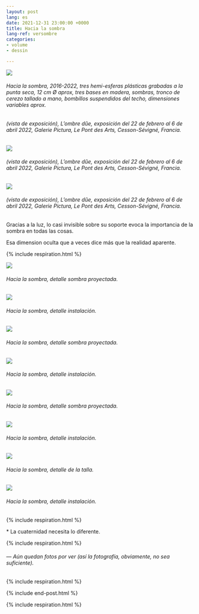 ```yaml
---
layout: post
lang: es
date: 2021-12-31 23:00:00 +0000
title: Hacia la sombra
lang-ref: versombre
categories:
- volume
- dessin

---
```

![](/imgs/vers-l-ombre-emsemble-2016-2022-3-up.jpg)

###### _Hacia la sombra_, 2016-2022, tres hemi-esferas plásticas grabadas a la punta seca, 12 cm Ø aprox, tres bases en madera, sombras, tronco de cerezo tallado a mano, bombillos suspendidos del techo, dimensiones variables aprox.

###### (vista de exposición), _L’ombre dûe_, exposición del 22 de febrero al 6 de abril 2022, Galerie Pictura, Le Pont des Arts, Cesson-Sévigné, Francia.

![](/imgs/vers-l-ombre-emsemble-2016-2022-4-up.jpg)

###### (vista de exposición), _L’ombre dûe_, exposición del 22 de febrero al 6 de abril 2022, Galerie Pictura, Le Pont des Arts, Cesson-Sévigné, Francia.

![](/imgs/vers-l-ombre-emsemble-2016-2022-8-up.jpg)

###### (vista de exposición), _L’ombre dûe_, exposición del 22 de febrero al 6 de abril 2022, Galerie Pictura, Le Pont des Arts, Cesson-Sévigné, Francia.

Gracias a la luz, lo casi invisible sobre su soporte evoca la importancia de la sombra en todas las cosas.

Esa dimension oculta que a veces dice más que la realidad aparente.

{% include respiration.html %}

![](/imgs/vers-l-ombre-l-2016-2022-2-up.jpg)

###### _Hacia la sombra_, detalle sombra proyectada.

![](/imgs/vers-l-ombre-l-2016-2022-3-up.jpg)

###### _Hacia la sombra_, detalle instalación.

![](/imgs/vers-l-ombre-m-2016-2022-2-up.jpg)

###### _Hacia la sombra_, detalle sombra proyectada.

![](/imgs/vers-l-ombre-m-2016-2022-3-up.jpg)

###### _Hacia la sombra_, detalle instalación.

![](/imgs/vers-l-ombre-s-2016-2022-2-up.jpg)

###### _Hacia la sombra_, detalle sombra proyectada.

![](/imgs/vers-l-ombre-s-2016-2022-3-up.jpg)

###### _Hacia la sombra_, detalle instalación.

![](/imgs/vers-l-ombre-tabouret-socle-2016-2022-1-up.jpg)

###### _Hacia la sombra_, detalle de la talla.

![](/imgs/vers-l-ombre-tabouret-socle-2016-2022-4-up.jpg)

###### _Hacia la sombra_, detalle instalación.

{% include respiration.html %}

\* La cuaternidad necesita lo diferente.

{% include respiration.html %}

###### — _Aún quedan fotos por ver (así la fotografía, obviamente, no sea suficiente)._

{% include respiration.html %}

{% include end-post.html %}

{% include respiration.html %}